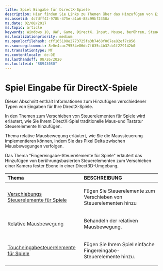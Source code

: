 ```yaml
---
title: Spiel Eingabe für DirectX-Spiele
description: Hier finden Sie Links zu Themen über das Hinzufügen von Eingaben zu ihren DirectX-spielen aus Verschiebungs Steuerelementen, relativer Mausbewegung und grundlegenden Berührungs Steuerelementen.
ms.assetid: 4c7dff42-978b-475e-a1a6-88c99bf2350a
ms.date: 02/08/2017
ms.topic: article
keywords: Windows 10, UWP, Game, DirectX, Input, Mouse, berühren, Steuern
ms.localizationpriority: medium
ms.openlocfilehash: cff165108e2773725fa3b7460f007ee82ef7c856
ms.sourcegitcommit: 8e0e4cac79554e86dc7f035c4b32cb1f229142b0
ms.translationtype: MT
ms.contentlocale: de-DE
ms.lasthandoff: 08/26/2020
ms.locfileid: "88943080"
---
```

# <a name="game-input-for-directx-games"></a>Spiel Eingabe für DirectX-Spiele

Dieser Abschnitt enthält Informationen zum Hinzufügen verschiedener Typen von Eingaben für Ihre DirectX-Spiele.

In den Themen zum Verschieben von Steuerelementen für Spiele wird erläutert, wie Sie Ihrem DirectX-Spiel traditionelle Maus-und Tastatur Steuerelemente hinzufügen.

Thema relative Mausbewegung erläutert, wie Sie die Maussteuerung implementieren können, indem Sie das Pixel Delta zwischen Mausbewegungen verfolgen.

Das Thema "Fingereingabe-Steuerelemente für Spiele" erläutert das Hinzufügen von berührungsbasierten Steuerelementen zum Verschieben einer Kamera fester Ebene in einer Direct3D-Umgebung.

<table>
<colgroup>
<col width="50%" />
<col width="50%" />
</colgroup>
<thead>
<tr class="header">
<th align="left">Thema</th>
<th align="left">BESCHREIBUNG</th>
</tr>
</thead>
<tbody>
<tr class="odd">
<td align="left"><p><a href="tutorial--adding-move-look-controls-to-your-directx-game.md">Verschiebungs Steuerelemente für Spiele</a></p></td>
<td align="left"><p>Fügen Sie Steuerelemente zum Verschieben von Steuerelementen hinzu</p></td>
</tr>
<tr class="even">
<td align="left"><p><a href="relative-mouse-movement.md">Relative Mausbewegung</a></p></td>
<td align="left"><p>Behandeln der relativen Mausbewegung.</p></td>
</tr>
<tr class="odd">
<td align="left"><p><a href="tutorial--adding-touch-controls-to-your-directx-game.md">Toucheingabesteuerelemente für Spiele</a></p></td>
<td align="left"><p>Fügen Sie Ihrem Spiel einfache Fingereingabe-Steuerelemente hinzu.</p></td>
</tr>
</tbody>
</table>